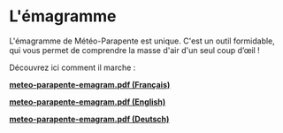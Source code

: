 # L'émagramme

L'émagramme de Météo-Parapente est unique. C'est un outil formidable, qui vous permet de comprendre la masse d'air d'un seul coup d’œil !

Découvrez ici comment il marche :

**<a href="/fr/files/meteo-parapente-emagram.pdf" target="_blank">meteo-parapente-emagram.pdf (Français)</a>**

**<a href="/files/meteo-parapente-emagram.pdf" target="_blank">meteo-parapente-emagram.pdf (English)</a>**

**<a href="/de/files/meteo-parapente-emagram.pdf" target="_blank">meteo-parapente-emagram.pdf (Deutsch)</a>**

